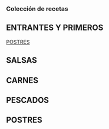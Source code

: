### Colección de recetas 


## ENTRANTES Y PRIMEROS

<a href="https://RecetasDeLosGarcia.github.io/postres/indice.html"> POSTRES </a>

## SALSAS

## CARNES

## PESCADOS

## POSTRES
